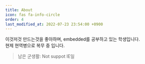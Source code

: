 ```yaml
---
title: About
icon: fas fa-info-circle
order: 4
last_modified_at: 2022-07-23 23:54:00 +0900
---
```


이것저것 만드는것을 좋아하며, embedded를 공부하고 있는 학생입니다.  
현제 현역병으로 복무 중 입니다.
> 남은 군생활: <span id="remainDuty">Not suppot IE</span>일

<script>
    remainDuty = () => {
        let today = new Date();
        let end = new Date("2023-04-01 00:00:00 +0900");
        let remain = ((end - today) / 864 + 0.5).toFixed()/100000;
        document.getElementById("remainDuty").innerText=remain.toString().padEnd(9,'0');
    };
    remainDuty();
    setInterval(remainDuty, 1000);
</script>